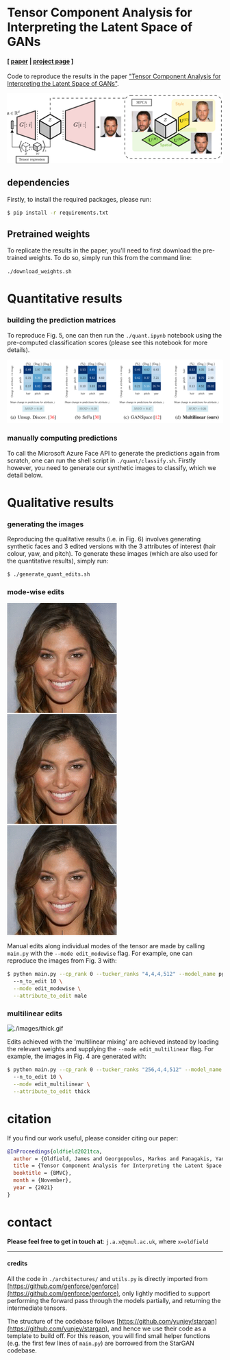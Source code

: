 # Tensor Component Analysis for Interpreting the Latent Space of GANs

#### [ [paper](https://arxiv.org/abs/2111.11736) | [project page](http://eecs.qmul.ac.uk/~jo001/TCA-latent-space/) ]

Code to reproduce the results in the paper ["Tensor Component Analysis for Interpreting the Latent Space of GANs"](https://arxiv.org/pdf/2111.11736.pdf).

![./images/teaser.png](./images/teaser.png)

## dependencies

Firstly, to install the required packages, please run:

````bash
$ pip install -r requirements.txt
````

## Pretrained weights

To replicate the results in the paper, you'll need to first download the pre-trained weights. To do so, simply run this from the command line:

`./download_weights.sh`

# Quantitative results

### building the prediction matrices

To reproduce Fig. 5, one can then run the `./quant.ipynb` notebook using the pre-computed classification scores (please see this notebook for more details).

![](./images/quant.png)

### manually computing predictions

To call the Microsoft Azure Face API to generate the predictions again from scratch, one can run the shell script in `./quant/classify.sh`. Firstly however, you need to generate our synthetic images to classify, which we detail below.


# Qualitative results

### generating the images

Reproducing the qualitative results (i.e. in Fig. 6) involves generating synthetic faces and 3 edited versions with the 3 attributes of interest (hair colour, yaw, and pitch). To generate these images (which are also used for the quantitative results), simply run:

```bash
$ ./generate_quant_edits.sh
```

### mode-wise edits

![./images/116-blonde.gif](./images/116-blonde.gif)
![./images/116-yaw.gif](./images/116-yaw.gif)
![./images/116-pitch.gif](./images/116-pitch.gif)

Manual edits along individual modes of the tensor are made by calling `main.py` with the `--mode edit_modewise` flag. For example, one can reproduce the images from Fig. 3 with:

```bash
$ python main.py --cp_rank 0 --tucker_ranks "4,4,4,512" --model_name pggan_celebahq1024 --penalty_lam 0.001 --resume_iters 1000
  --n_to_edit 10 \
  --mode edit_modewise \
  --attribute_to_edit male
```

### multilinear edits

![./images/thick.gif](./images/thick.gif)

Edits achieved with the 'multilinear mixing' are achieved instead by loading the relevant weights and supplying the `--mode edit_multilinear` flag. For example, the images in Fig. 4 are generated with:

```bash
$ python main.py --cp_rank 0 --tucker_ranks "256,4,4,512" --model_name pggan_celebahq1024 --penalty_lam 0.001 --resume_iters 200000
  --n_to_edit 10 \
  --mode edit_multilinear \
  --attribute_to_edit thick
```

# citation

If you find our work useful, please consider citing our paper:

```bibtex
@InProceedings{oldfield2021tca,
  author = {Oldfield, James and Georgopoulos, Markos and Panagakis, Yannis and Nicolaou, Mihalis A. and Ioannis, Patras},
  title = {Tensor Component Analysis for Interpreting the Latent Space of GANs},
  booktitle = {BMVC},
  month = {November},
  year = {2021}
}
```


# contact

**Please feel free to get in touch at**: `j.a.x@qmul.ac.uk`, where `x=oldfield`

--- 

#### credits

All the code in `./architectures/` and `utils.py` is directly imported from [https://github.com/genforce/genforce](https://github.com/genforce/genforce), only lightly modified to support performing the forward pass through the models partially, and returning the intermediate tensors.

The structure of the codebase follows [https://github.com/yunjey/stargan](https://github.com/yunjey/stargan), and hence we use their code as a template to build off. For this reason, you will find small helper functions (e.g. the first few lines of `main.py`) are borrowed from the StarGAN codebase.
